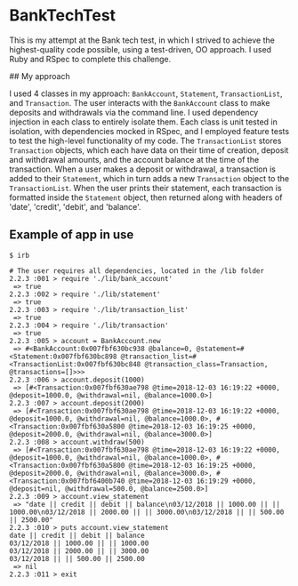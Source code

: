 # BankTechTest

This is my attempt at the Bank tech test, in which I strived to achieve the highest-quality code possible, using a test-driven, OO approach. I used Ruby and RSpec to complete this challenge.

## My approach

I used 4 classes in my approach: `BankAccount`, `Statement`, `TransactionList`, and `Transaction`. The user interacts with the `BankAccount` class to make deposits and withdrawals via the command line. I used dependency injection in each class to entirely isolate them. Each class is unit tested in isolation, with dependencies mocked in RSpec, and I employed feature tests to test the high-level functionality of my code.
The `TransactionList` stores `Transaction` objects, which each have data on their time of creation, deposit and withdrawal amounts, and the account balance at the time of the transaction.
When a user makes a deposit or withdrawal, a transaction is added to their `Statement`, which in turn adds a new `Transaction` object to the `TransactionList`. When the user prints their statement, each transaction is formatted inside the `Statement` object, then returned along with headers of 'date', 'credit', 'debit', and 'balance'.

## Example of app in use
```
$ irb

# The user requires all dependencies, located in the /lib folder
2.2.3 :001 > require './lib/bank_account'
 => true
2.2.3 :002 > require './lib/statement'
 => true
2.2.3 :003 > require './lib/transaction_list'
 => true
2.2.3 :004 > require './lib/transaction'
 => true
2.2.3 :005 > account = BankAccount.new
 => #<BankAccount:0x007fbf630bc938 @balance=0, @statement=#<Statement:0x007fbf630bc898 @transaction_list=#<TransactionList:0x007fbf630bc848 @transaction_class=Transaction, @transactions=[]>>>
2.2.3 :006 > account.deposit(1000)
 => [#<Transaction:0x007fbf630ae798 @time=2018-12-03 16:19:22 +0000, @deposit=1000.0, @withdrawal=nil, @balance=1000.0>]
2.2.3 :007 > account.deposit(2000)
 => [#<Transaction:0x007fbf630ae798 @time=2018-12-03 16:19:22 +0000, @deposit=1000.0, @withdrawal=nil, @balance=1000.0>, #<Transaction:0x007fbf630a5800 @time=2018-12-03 16:19:25 +0000, @deposit=2000.0, @withdrawal=nil, @balance=3000.0>]
2.2.3 :008 > account.withdraw(500)
 => [#<Transaction:0x007fbf630ae798 @time=2018-12-03 16:19:22 +0000, @deposit=1000.0, @withdrawal=nil, @balance=1000.0>, #<Transaction:0x007fbf630a5800 @time=2018-12-03 16:19:25 +0000, @deposit=2000.0, @withdrawal=nil, @balance=3000.0>, #<Transaction:0x007fbf6400b740 @time=2018-12-03 16:19:29 +0000, @deposit=nil, @withdrawal=500.0, @balance=2500.0>]
2.2.3 :009 > account.view_statement
 => "date || credit || debit || balance\n03/12/2018 || 1000.00 || || 1000.00\n03/12/2018 || 2000.00 || || 3000.00\n03/12/2018 || || 500.00 || 2500.00"
2.2.3 :010 > puts account.view_statement
date || credit || debit || balance
03/12/2018 || 1000.00 || || 1000.00
03/12/2018 || 2000.00 || || 3000.00
03/12/2018 || || 500.00 || 2500.00
 => nil
2.2.3 :011 > exit
```
